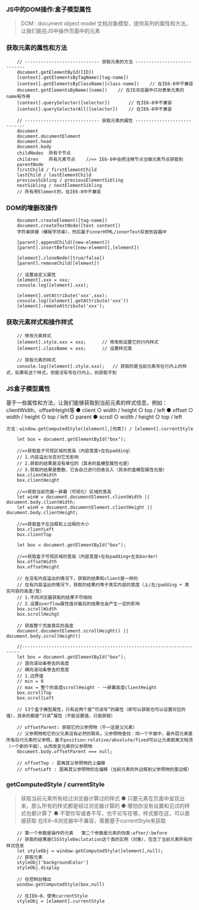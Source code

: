 ### JS中的DOM操作:盒子模型属性
> DOM : document object model 文档对象模型，提供系列的属性和方法，让我们能在JS中操作页面中的元素

### 获取元素的属性和方法
```
    // ---------------------------- 获取元素的方法 ----------------------------
    document.getElementById([ID]) 
    [context].getElementsByTagName([tag-name]) 
    [context].getElementsByClassName([class-name])    // 在IE6-8中不兼容
    document.getElementsByName([name])    // 在IE浏览器中只对表单元素的name有作用
    [context].querySelector([selector])       // 在IE6-8中不兼容
    [context].querySelectorAll([selector])    // 在IE6-8中不兼容

    // ---------------------------- 获取元素的属性 ----------------------------
    document
    document.documentElement
    document.head
    document.body
    childNodes  所有子节点
    children    所有元素节点    //=> IE6-8中会把注释节点当做元素节点获取到
    parentNode  
    firstChild / firstElementChild
    lastChild / lastElementChild
    previousSibling / previousElementSibling 
    nextSibling / nextElementSibling    
    // 所有带Element的，在IE6-8中不兼容
```

### DOM的增删改操作
```
    document.createElement([tag-name])
    document.createTextNode([text content])
    字符串拼接（模板字符串），然后基于innerHTML/innerText存放到容器中

    [parent].appendChild([new-element])
    [parent].insertBefore([new-element],[element])

    [element].cloneNode([true/false])
    [parent].removeChild([element])

    // 设置自定义属性
    [element].xxx = xxx;
    console.log([element].xxx);

    [element].setAttribute('xxx',xxx);
    console.log([element].getAttribute('xxx'))
    [element].remoteAttribute('xxx');
```

### 获取元素样式和操作样式
```
    // 修改元素样式
    [element].style.xxx = xxx;      // 修改和设置它的行内样式
    [element].className = xxx;      // 设置样式类

    // 获取元素的样式
    console.log([element].style.xxx);   // 获取的是当前元素写在行内上的样式，如果有这个样式，但是没有写在行内上，则获取不到
```

### JS盒子模型属性
基于一些属性和方法，让我们能够获取到当前元素的样式信息，例如：clientWidth、offsetHeight等
    ● client
        ○ width / height
        ○ top / left
    ● offset
        ○ width / height
        ○ top / left
        ○ parent
    ● scroll
        ○ width / height
        ○ top / left

    方法：window.getComputedStyle([element],[伪类]) / [element].currentStyle

```
    let box = document.getElementById("box");

    //=>获取盒子可视区域的宽高（内容宽度+左右padding）
    // 1.内容溢出与否对它无影响
    // 2.获取的结果是没有单位的（其余的盒模型属性也是）
    // 3.获取的结果是整数，它会自己进行四舍五入（其余的盒模型属性也是）
    box.clientWidth
    box.clientHeight

    //=>获取当前页面一屏幕（可视化）区域的宽高
    let winW = document.documentElement.clientWidth || document.body.clientWidth;
    let winH = document.documentElement.clientHeight || document.body.clientHeight;

    //=>获取盒子左边框和上边框的大小
    box.clientLeft
    box.clientTop
```

```
    let box = document.getElementById("box");

    //=>获取盒子可视区域的宽高（内容宽度+左右padding+左右border）
    box.offsetWidth
    box.offsetHeight

    // 在没有内容溢出的情况下，获取的结果和client是一样的
    // 在有内容溢出的情况下，获取的结果约等于真实内容的宽度（上/左/padding + 真实内容的高度/宽）
    // 1.不同浏览器获取的结果不尽相同
    // 2.设置overflow属性值对最后的结果也会产生一定的影响
    box.scrollWidth
    box.scrollHeihgt

    // 获取整个页面真实的高度
    document.documentElement.scrollHeight() || document.body.scrollHeight()

    //---------------------------------------------------------------------
    let box = document.getElementById("box");
    // 竖向滚动条卷去的高度
    // 横向滚动条卷去的宽度
    // 1.边界值
    // min = 0
    // max = 整个的高度scrollHeight - 一屏幕高度clientHeight
    box.scrollTop
    box.scrollLeft

    // 13个盒子模型属性，只有这两个是“可读写”的属性（即可以获取也可以设置对应的值），其余的都是“只读”属性（不能设置值，只能获取）
```

```
    // offsetParent: 获取它的父参照物（不一定是父元素）
    // 父参照物和它的父元素没有必然的联系，父参照物查找：同一个平面中，最外层元素是所有后代元素的父参照，基于position:relative/absolute/fixed可以让元素脱离文档流（一个新的平面），从而改变元素的父参照物
    document.body.offsetParent === null;

    // offsetTop : 距离其父参照物的上偏移
    // offsetLeft : 距离其父参照物的左偏移（当前元素的外边框到父参照物的里边框）
```

### getComputedStyle / currentStyle
> 获取当前元素所有经过浏览器计算过的样式
    ● 只要元素在页面中呈现出来，那么所有的样式都是经过浏览器计算的
    ● 哪怕你没有设置和见过的样式也都计算了
    ● 不管你写或者不写，也不论写在哪，样式都在这，可以直接获取
> 在IE6~8浏览器中不兼容，需要基于currentStyle来获取
```
    // 第一个参数是操作的元素   第二个参数是元素的伪类:after/:before
    // 获取的结果是CSSStyleDeclatation这个类的实例（对象），包含了当前元素所有的样式信息
    let styleObj = window.getComputedStyle([element],null);
    // 获取元素
    styleObj['backgroundColor']
    styleObj.display

    // 在控制台输出
    window.getComputedStyle(box,null)

    // 在IE6~8，使用currentStyle
    styleObj = [element].currentStyle
```